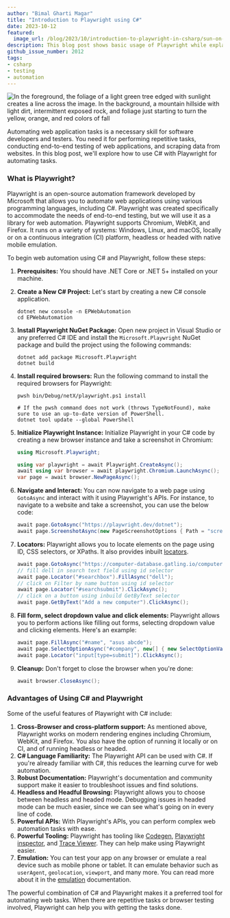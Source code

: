 ```yaml
---
author: "Bimal Gharti Magar"
title: "Introduction to Playwright using C#"
date: 2023-10-12
featured:
  image_url: /blog/2023/10/introduction-to-playwright-in-csharp/sun-on-green-leaves.webp
description: This blog post shows basic usage of Playwright while explaining the advantages of the Playwright, which you can use for any kind of web automation tasks.
github_issue_number: 2012
tags:
- csharp
- testing
- automation
---
```


![In the foreground, the foliage of a light green tree edged with sunlight creates a line across the image. In the background, a mountain hillside with light dirt, intermittent exposed rock, and foliage just starting to turn the yellow, orange, and red colors of fall](/blog/2023/10/introduction-to-playwright-in-csharp/sun-on-green-leaves.webp)

<!-- Photo by Seth Jensen, 2023. -->

Automating web application tasks is a necessary skill for software developers and testers. You need it for performing repetitive tasks, conducting end-to-end testing of web applications, and scraping data from websites. In this blog post, we'll explore how to use C# with Playwright for automating tasks.

### What is Playwright?

Playwright is an open-source automation framework developed by Microsoft that allows you to automate web applications using various programming languages, including C#. Playwright was created specifically to accommodate the needs of end-to-end testing, but we will use it as a library for web automation. Playwright supports Chromium, WebKit, and Firefox. It runs on a variety of systems: Windows, Linux, and macOS, locally or on a continuous integration (CI) platform, headless or headed with native mobile emulation.

To begin web automation using C# and Playwright, follow these steps:

1. **Prerequisites:** You should have .NET Core or .NET 5+ installed on your machine.

2. **Create a New C# Project:** Let's start by creating a new C# console application.

    ```plain
    dotnet new console -n EPWebAutomation
    cd EPWebAutomation
    ```

3. **Install Playwright NuGet Package:** Open new project in Visual Studio or any preferred C# IDE and install the `Microsoft.Playwright` NuGet package and build the project using the following commands:

    ```plain
    dotnet add package Microsoft.Playwright
    dotnet build
    ```

4. **Install required browsers:** Run the following command to install the required browsers for Playwright:

    ```plain
    pwsh bin/Debug/netX/playwright.ps1 install

    # If the pwsh command does not work (throws TypeNotFound), make sure to use an up-to-date version of PowerShell.
    dotnet tool update --global PowerShell
    ```

5. **Initialize Playwright Instance:** Initialize Playwright in your C# code by creating a new browser instance and take a screenshot in Chromium:

    ```csharp
    using Microsoft.Playwright;

    using var playwright = await Playwright.CreateAsync();
    await using var browser = await playwright.Chromium.LaunchAsync();
    var page = await browser.NewPageAsync();
    ```

6. **Navigate and Interact:** You can now navigate to a web page using ``GotoAsync`` and interact with it using Playwright's APIs. For instance, to navigate to a website and take a screenshot, you can use the below code:

    ```csharp
    await page.GotoAsync("https://playwright.dev/dotnet");
    await page.ScreenshotAsync(new PageScreenshotOptions { Path = "screenshot.png" });
    ```

7. **Locators:** Playwright allows you to locate elements on the page using ID, CSS selectors, or XPaths. It also provides inbuilt [locators](https://playwright.dev/dotnet/docs/locators#quick-guide).

    ```csharp
    await page.GotoAsync("https://computer-database.gatling.io/computers");
    // fill dell in search text field using id selector
    await page.Locator("#searchbox").FillAsync("dell");
    // click on Filter by name button using id selector
    await page.Locator("#searchsubmit").ClickAsync();
    // click on a button using inbuild GetByText selector
    await page.GetByText("Add a new computer").ClickAsync();
    ```

8. **Fill form, select dropdown value and click elements:** Playwright allows you to perform actions like filling out forms, selecting dropdown value and clicking elements. Here's an example:

    ```csharp
    await page.FillAsync("#name", "asus abcde");
    await page.SelectOptionAsync("#company", new[] { new SelectOptionValue() { Label = "ASUS" } });
    await page.Locator("input[type=submit]").ClickAsync();
    ```

9. **Cleanup:** Don't forget to close the browser when you're done:

    ```csharp
    await browser.CloseAsync();
    ```

### Advantages of Using C# and Playwright

Some of the useful features of Playwright with C# include:

1. **Cross-Browser and cross-platform support:** As mentioned above, Playwright works on modern rendering engines including Chromium, WebKit, and Firefox. You also have the option of running it locally or on CI, and of running headless or headed.
3. **C# Language Familiarity:** The Playwright API can be used with C#. If you're already familiar with C#, this reduces the learning curve for web automation.
4. **Robust Documentation:** Playwright's documentation and community support make it easier to troubleshoot issues and find solutions.
5. **Headless and Headful Browsing:** Playwright allows you to choose between headless and headed mode. Debugging issues in headed mode can be much easier, since we can see what's going on in every line of code.
6. **Powerful APIs:** With Playwright's APIs, you can perform complex web automation tasks with ease.
7. **Powerful Tooling:** Playwright has tooling like [Codegen](https://playwright.dev/dotnet/docs/codegen), [Playwright inspector](https://playwright.dev/dotnet/docs/debug#playwright-inspector), and [Trace Viewer](https://playwright.dev/dotnet/docs/trace-viewer-intro). They can help make using Playwright easier.
8. **Emulation:** You can test your app on any browser or emulate a real device such as mobile phone or tablet. It can emulate behavior such as `userAgent`, `geolocation`, `viewport`, and many more. You can read more about it in the [emulation](https://playwright.dev/dotnet/docs/emulation) documentation.

The powerful combination of C# and Playwright makes it a preferred tool for automating web tasks. When there are repetitive tasks or browser testing involved, Playwright can help you with getting the tasks done.
